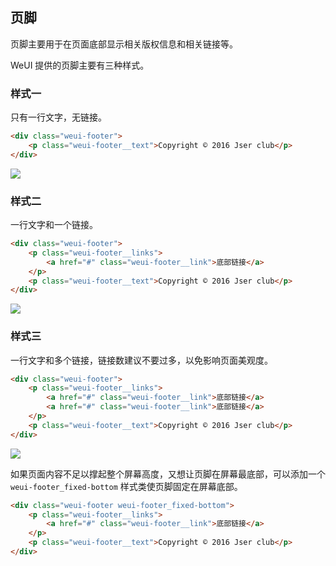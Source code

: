 ## 页脚

页脚主要用于在页面底部显示相关版权信息和相关链接等。

WeUI 提供的页脚主要有三种样式。

### 样式一

只有一行文字，无链接。

```html
<div class="weui-footer">
    <p class="weui-footer__text">Copyright © 2016 Jser club</p>
</div>
```

![](../images/footer-1.jpg)

### 样式二

一行文字和一个链接。

```html
<div class="weui-footer">
    <p class="weui-footer__links">
        <a href="#" class="weui-footer__link">底部链接</a>
    </p>
    <p class="weui-footer__text">Copyright © 2016 Jser club</p>
</div>
```

![](../images/footer-2.jpg)

### 样式三

一行文字和多个链接，链接数建议不要过多，以免影响页面美观度。

```html
<div class="weui-footer">
    <p class="weui-footer__links">
        <a href="#" class="weui-footer__link">底部链接</a>
        <a href="#" class="weui-footer__link">底部链接</a>
    </p>
    <p class="weui-footer__text">Copyright © 2016 Jser club</p>
</div>
```

![](../images/footer-3.jpg)

如果页面内容不足以撑起整个屏幕高度，又想让页脚在屏幕最底部，可以添加一个 `weui-footer_fixed-bottom` 样式类使页脚固定在屏幕底部。

```html
<div class="weui-footer weui-footer_fixed-bottom">
    <p class="weui-footer__links">
        <a href="#" class="weui-footer__link">底部链接</a>
    </p>
    <p class="weui-footer__text">Copyright © 2016 Jser club</p>
</div>
```
